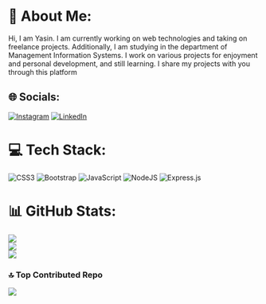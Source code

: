 # 💫 About Me:
Hi, I am Yasin. I am currently working on web technologies and taking on freelance projects. Additionally, I am studying in the department of Management Information Systems. I work on various projects for enjoyment and personal development, and still learning. I share my projects with you through this platform


## 🌐 Socials:
[![Instagram](https://img.shields.io/badge/Instagram-%23E4405F.svg?logo=Instagram&logoColor=white)](https://instagram.com/yasinacar.jpg) [![LinkedIn](https://img.shields.io/badge/LinkedIn-%230077B5.svg?logo=linkedin&logoColor=white)](https://www.linkedin.com/in/yasin-acar-44931223a/) 

# 💻 Tech Stack:
![CSS3](https://img.shields.io/badge/css3-%231572B6.svg?style=flat&logo=css3&logoColor=white) ![Bootstrap](https://img.shields.io/badge/bootstrap-%238511FA.svg?style=flat&logo=bootstrap&logoColor=white) ![JavaScript](https://img.shields.io/badge/javascript-%23323330.svg?style=flat&logo=javascript&logoColor=%23F7DF1E) ![NodeJS](https://img.shields.io/badge/node.js-6DA55F?style=flat&logo=node.js&logoColor=white) ![Express.js](https://img.shields.io/badge/express.js-%23404d59.svg?style=flat&logo=express&logoColor=%2361DAFB)
# 📊 GitHub Stats:
![](https://github-readme-stats.vercel.app/api?username=yasinaacar&theme=merko&hide_border=false&include_all_commits=true&count_private=false)<br/>
![](https://github-readme-streak-stats.herokuapp.com/?user=yasinaacar&theme=merko&hide_border=false)<br/>
![](https://github-readme-stats.vercel.app/api/top-langs/?username=yasinaacar&theme=merko&hide_border=false&include_all_commits=true&count_private=false&layout=compact)

### 🔝 Top Contributed Repo
![](https://github-contributor-stats.vercel.app/api?username=yasinaacar&limit=5&theme=gruvbox&combine_all_yearly_contributions=true)
